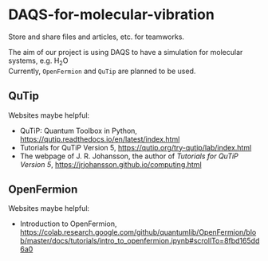 # DAQS-for-molecular-vibration
Store and share files and articles, etc. for teamworks.

The aim of our project is using DAQS to have a simulation for molecular systems, e.g. H<sub>2</sub>O<br>
Currently, `OpenFermion` and `QuTip` are planned to be used.

## QuTip
Websites maybe helpful:
  * QuTiP: Quantum Toolbox in Python, https://qutip.readthedocs.io/en/latest/index.html
  * Tutorials for QuTiP Version 5, https://qutip.org/try-qutip/lab/index.html
  * The webpage of J. R. Johansson, the author of *Tutorials for QuTiP Version 5*, https://jrjohansson.github.io/computing.html

## OpenFermion
Websites maybe helpful:
  * Introduction to OpenFermion, https://colab.research.google.com/github/quantumlib/OpenFermion/blob/master/docs/tutorials/intro_to_openfermion.ipynb#scrollTo=8fbd165dd6a0
